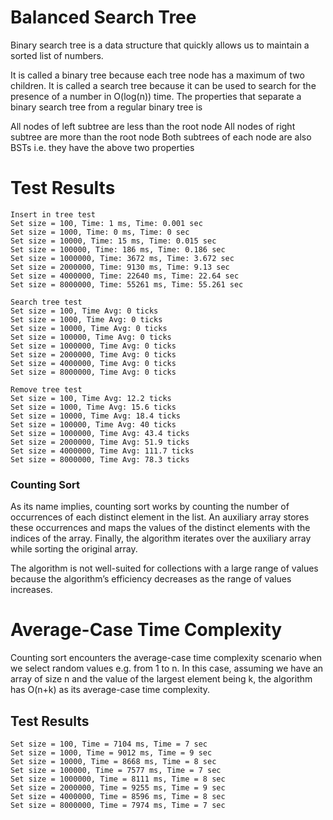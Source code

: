 # Balanced Search Tree
Binary search tree is a data structure that quickly allows us to maintain a sorted list of numbers.

It is called a binary tree because each tree node has a maximum of two children.
It is called a search tree because it can be used to search for the presence of a number in O(log(n)) time.
The properties that separate a binary search tree from a regular binary tree is

All nodes of left subtree are less than the root node
All nodes of right subtree are more than the root node
Both subtrees of each node are also BSTs i.e. they have the above two properties

# Test Results
```
Insert in tree test
Set size = 100, Time: 1 ms, Time: 0.001 sec
Set size = 1000, Time: 0 ms, Time: 0 sec
Set size = 10000, Time: 15 ms, Time: 0.015 sec
Set size = 100000, Time: 186 ms, Time: 0.186 sec
Set size = 1000000, Time: 3672 ms, Time: 3.672 sec
Set size = 2000000, Time: 9130 ms, Time: 9.13 sec
Set size = 4000000, Time: 22640 ms, Time: 22.64 sec
Set size = 8000000, Time: 55261 ms, Time: 55.261 sec

Search tree test
Set size = 100, Time Avg: 0 ticks
Set size = 1000, Time Avg: 0 ticks
Set size = 10000, Time Avg: 0 ticks
Set size = 100000, Time Avg: 0 ticks
Set size = 1000000, Time Avg: 0 ticks
Set size = 2000000, Time Avg: 0 ticks
Set size = 4000000, Time Avg: 0 ticks
Set size = 8000000, Time Avg: 0 ticks

Remove tree test
Set size = 100, Time Avg: 12.2 ticks
Set size = 1000, Time Avg: 15.6 ticks
Set size = 10000, Time Avg: 18.4 ticks
Set size = 100000, Time Avg: 40 ticks
Set size = 1000000, Time Avg: 43.4 ticks
Set size = 2000000, Time Avg: 51.9 ticks
Set size = 4000000, Time Avg: 111.7 ticks
Set size = 8000000, Time Avg: 78.3 ticks
```

### Counting Sort
As its name implies, counting sort works by counting the number of occurrences of each distinct element in the list. An auxiliary array stores these occurrences and maps the values of the distinct elements with the indices of the array. Finally, the algorithm iterates over the auxiliary array while sorting the original array.

The algorithm is not well-suited for collections with a large range of values because the algorithm’s efficiency decreases as the range of values increases. 

# Average-Case Time Complexity
Counting sort encounters the average-case time complexity scenario when we select random values e.g. from 1 to n. In this case, assuming we have an array of size n and the value of the largest element being k, the algorithm has O(n+k) as its average-case time complexity.

## Test Results 
```
Set size = 100, Time = 7104 ms, Time = 7 sec
Set size = 1000, Time = 9012 ms, Time = 9 sec
Set size = 10000, Time = 8668 ms, Time = 8 sec
Set size = 100000, Time = 7577 ms, Time = 7 sec
Set size = 1000000, Time = 8111 ms, Time = 8 sec
Set size = 2000000, Time = 9255 ms, Time = 9 sec
Set size = 4000000, Time = 8596 ms, Time = 8 sec
Set size = 8000000, Time = 7974 ms, Time = 7 sec
```